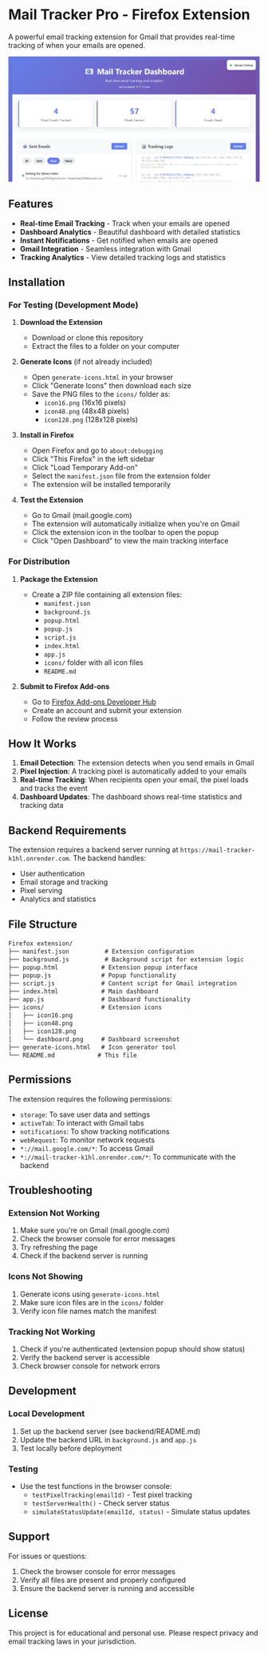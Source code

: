 # Mail Tracker Pro - Firefox Extension

A powerful email tracking extension for Gmail that provides real-time tracking of when your emails are opened.

![Dashboard](icons/dashboard.png)

## Features

- **Real-time Email Tracking** - Track when your emails are opened
- **Dashboard Analytics** - Beautiful dashboard with detailed statistics
- **Instant Notifications** - Get notified when emails are opened
- **Gmail Integration** - Seamless integration with Gmail
- **Tracking Analytics** - View detailed tracking logs and statistics

## Installation

### For Testing (Development Mode)

1. **Download the Extension**
   - Download or clone this repository
   - Extract the files to a folder on your computer

2. **Generate Icons** (if not already included)
   - Open `generate-icons.html` in your browser
   - Click "Generate Icons" then download each size
   - Save the PNG files to the `icons/` folder as:
     - `icon16.png` (16x16 pixels)
     - `icon48.png` (48x48 pixels)
     - `icon128.png` (128x128 pixels)

3. **Install in Firefox**
   - Open Firefox and go to `about:debugging`
   - Click "This Firefox" in the left sidebar
   - Click "Load Temporary Add-on"
   - Select the `manifest.json` file from the extension folder
   - The extension will be installed temporarily

4. **Test the Extension**
   - Go to Gmail (mail.google.com)
   - The extension will automatically initialize when you're on Gmail
   - Click the extension icon in the toolbar to open the popup
   - Click "Open Dashboard" to view the main tracking interface

### For Distribution

1. **Package the Extension**
   - Create a ZIP file containing all extension files:
     - `manifest.json`
     - `background.js`
     - `popup.html`
     - `popup.js`
     - `script.js`
     - `index.html`
     - `app.js`
     - `icons/` folder with all icon files
     - `README.md`

2. **Submit to Firefox Add-ons**
   - Go to [Firefox Add-ons Developer Hub](https://addons.mozilla.org/developers/)
   - Create an account and submit your extension
   - Follow the review process

## How It Works

1. **Email Detection**: The extension detects when you send emails in Gmail
2. **Pixel Injection**: A tracking pixel is automatically added to your emails
3. **Real-time Tracking**: When recipients open your email, the pixel loads and tracks the event
4. **Dashboard Updates**: The dashboard shows real-time statistics and tracking data

## Backend Requirements

The extension requires a backend server running at `https://mail-tracker-k1hl.onrender.com`. The backend handles:
- User authentication
- Email storage and tracking
- Pixel serving
- Analytics and statistics

## File Structure

```
Firefox extension/
├── manifest.json          # Extension configuration
├── background.js          # Background script for extension logic
├── popup.html            # Extension popup interface
├── popup.js              # Popup functionality
├── script.js             # Content script for Gmail integration
├── index.html            # Main dashboard
├── app.js                # Dashboard functionality
├── icons/                # Extension icons
│   ├── icon16.png
│   ├── icon48.png
│   ├── icon128.png
│   └── dashboard.png     # Dashboard screenshot
├── generate-icons.html   # Icon generator tool
└── README.md            # This file
```

## Permissions

The extension requires the following permissions:
- `storage`: To save user data and settings
- `activeTab`: To interact with Gmail tabs
- `notifications`: To show tracking notifications
- `webRequest`: To monitor network requests
- `*://mail.google.com/*`: To access Gmail
- `*://mail-tracker-k1hl.onrender.com/*`: To communicate with the backend

## Troubleshooting

### Extension Not Working
1. Make sure you're on Gmail (mail.google.com)
2. Check the browser console for error messages
3. Try refreshing the page
4. Check if the backend server is running

### Icons Not Showing
1. Generate icons using `generate-icons.html`
2. Make sure icon files are in the `icons/` folder
3. Verify icon file names match the manifest

### Tracking Not Working
1. Check if you're authenticated (extension popup should show status)
2. Verify the backend server is accessible
3. Check browser console for network errors

## Development

### Local Development
1. Set up the backend server (see backend/README.md)
2. Update the backend URL in `background.js` and `app.js`
3. Test locally before deployment

### Testing
- Use the test functions in the browser console:
  - `testPixelTracking(emailId)` - Test pixel tracking
  - `testServerHealth()` - Check server status
  - `simulateStatusUpdate(emailId, status)` - Simulate status updates

## Support

For issues or questions:
1. Check the browser console for error messages
2. Verify all files are present and properly configured
3. Ensure the backend server is running and accessible

## License

This project is for educational and personal use. Please respect privacy and email tracking laws in your jurisdiction. 